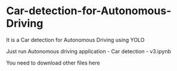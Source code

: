 # Car-detection-for-Autonomous-Driving
It is a Car detection for Autonomous Driving using YOLO

Just run Autonomous driving application - Car detection - v3.ipynb

You need to download other files here


